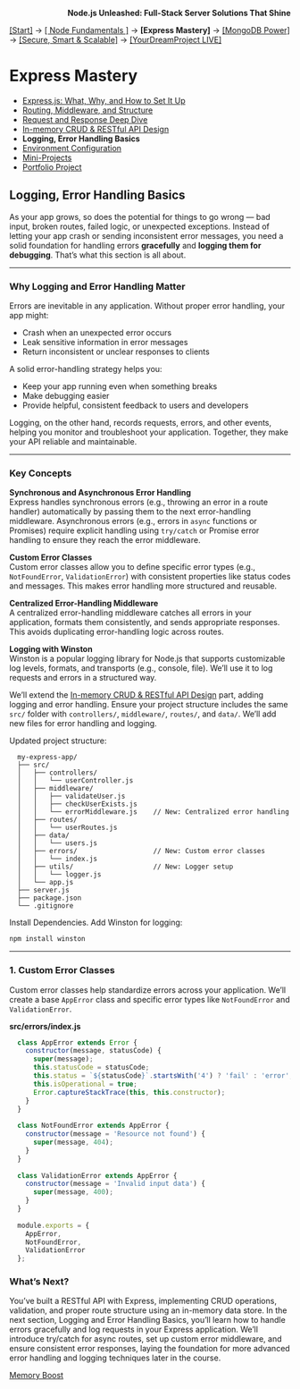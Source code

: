 **<p align="right">Node.js Unleashed: Full-Stack Server Solutions That Shine</p>**

[[Start]](../Introduction.md) → [[ Node Fundamentals ]](../chapter-01/1-1.md) → **[Express Mastery]** → [[MongoDB Power]](../chapter-03/3-1.md) → [[Secure, Smart & Scalable]](../chapter-04/4-1.md) → [[YourDreamProject LIVE]](../chapter-05/5-1.md)

# Express Mastery
* [Express.js: What, Why, and How to Set It Up](2-1.md)
* [Routing, Middleware, and Structure](2-2.md)
* [Request and Response Deep Dive](2-3.md)
* [In-memory CRUD & RESTful API Design](2-4.md)
* **Logging, Error Handling Basics**
* [Environment Configuration](2-6.md)
* [Mini-Projects](2-7.md)
* [Portfolio Project](2-8.md)

## Logging, Error Handling Basics

As your app grows, so does the potential for things to go wrong — bad input, broken routes, failed logic, or unexpected exceptions. Instead of letting your app crash or sending inconsistent error messages, you need a solid foundation for handling errors **gracefully** and **logging them for debugging**. That’s what this section is all about.

---
### Why Logging and Error Handling Matter
Errors are inevitable in any application. Without proper error handling, your app might:
* Crash when an unexpected error occurs
* Leak sensitive information in error messages
* Return inconsistent or unclear responses to clients

A solid error-handling strategy helps you:
* Keep your app running even when something breaks
* Make debugging easier
* Provide helpful, consistent feedback to users and developers

Logging, on the other hand, records requests, errors, and other events, helping you monitor and troubleshoot your application. Together, they make your API reliable and maintainable.

---
### Key Concepts
**Synchronous and Asynchronous Error Handling**<br />
Express handles synchronous errors (e.g., throwing an error in a route handler) automatically by passing them to the next error-handling middleware. Asynchronous errors (e.g., errors in `async` functions or Promises) require explicit handling using `try/catch` or Promise error handling to ensure they reach the error middleware.

**Custom Error Classes**<br />
Custom error classes allow you to define specific error types (e.g., `NotFoundError`, `ValidationError`) with consistent properties like status codes and messages. This makes error handling more structured and reusable.

**Centralized Error-Handling Middleware**<br />
A centralized error-handling middleware catches all errors in your application, formats them consistently, and sends appropriate responses. This avoids duplicating error-handling logic across routes.

**Logging with Winston**<br />
Winston is a popular logging library for Node.js that supports customizable log levels, formats, and transports (e.g., console, file). We’ll use it to log requests and errors in a structured way.

We’ll extend the [In-memory CRUD & RESTful API Design](2-4.md) part, adding logging and error handling. Ensure your project structure includes the same `src/` folder with `controllers/`, `middleware/`, `routes/`, and `data/`. We’ll add new files for error handling and logging.

Updated project structure:
```
  my-express-app/
  ├── src/
  │   ├── controllers/
  │   │   └── userController.js
  │   ├── middleware/
  │   │   ├── validateUser.js
  │   │   ├── checkUserExists.js
  │   │   └── errorMiddleware.js    // New: Centralized error handling
  │   ├── routes/
  │   │   └── userRoutes.js
  │   ├── data/
  │   │   └── users.js
  │   ├── errors/                   // New: Custom error classes
  │   │   └── index.js
  │   ├── utils/                    // New: Logger setup
  │   │   └── logger.js
  │   └── app.js
  ├── server.js
  ├── package.json
  └── .gitignore
```
Install Dependencies. Add Winston for logging:
```bash
npm install winston
```
---
### 1. Custom Error Classes
Custom error classes help standardize errors across your application. We’ll create a base `AppError` class and specific error types like `NotFoundError` and `ValidationError`.

**src/errors/index.js**
```javascript
  class AppError extends Error {
    constructor(message, statusCode) {
      super(message);
      this.statusCode = statusCode;
      this.status = `${statusCode}`.startsWith('4') ? 'fail' : 'error';
      this.isOperational = true;
      Error.captureStackTrace(this, this.constructor);
    }
  }
  
  class NotFoundError extends AppError {
    constructor(message = 'Resource not found') {
      super(message, 404);
    }
  }
  
  class ValidationError extends AppError {
    constructor(message = 'Invalid input data') {
      super(message, 400);
    }
  }
  
  module.exports = {
    AppError,
    NotFoundError,
    ValidationError
  };
```


### What’s Next?

You’ve built a RESTful API with Express, implementing CRUD operations, validation, and proper route structure using an in-memory data store. In the next section, Logging and Error Handling Basics, you’ll learn how to handle errors gracefully and log requests in your Express application. We’ll introduce try/catch for async routes, set up custom error middleware, and ensure consistent error responses, laying the foundation for more advanced error handling and logging techniques later in the course.

[Memory Boost](2-5MB.md)
